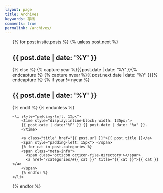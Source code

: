 ```yaml
---
layout: page
title: Archives
keywords: 存档
comments: true
permalink: /archives/
---
```


<ul>
  {% for post in site.posts %}
	{% unless post.next %}
	  <h2 id="y{{ post.date | date: '%Y' }}">{{ post.date | date: '%Y' }}</h2>
	{% else %}
	  {% capture year %}{{ post.date | date: '%Y' }}{% endcapture %}
	  {% capture nyear %}{{ post.next.date | date: '%Y' }}{% endcapture %}
	  {% if year != nyear %}
		<h2 id="y{{ post.date | date: '%Y' }}">{{ post.date | date: '%Y' }}</h2>
	  {% endif %}
	{% endunless %}

	<li style="padding-left: 15px">
		<time style="display:inline-block; width: 135px;">
		{{ post.date | date:"%F" }} {{ post.date | date: "%a" }}.
		</time>
		
		<a class="title" href="{{ post.url }}">{{ post.title }}</a>
		<span style="padding-left: 15px"> </span>
		{% for cat in post.categories %}
		<span class="meta-info">
		  <span class="octicon octicon-file-directory"></span>
		  <a href="/categories/#{{ cat }}" title="{{ cat }}">{{ cat }}</a>
		</span>
		{% endfor %}
	</li>

  {% endfor %}
</ul>